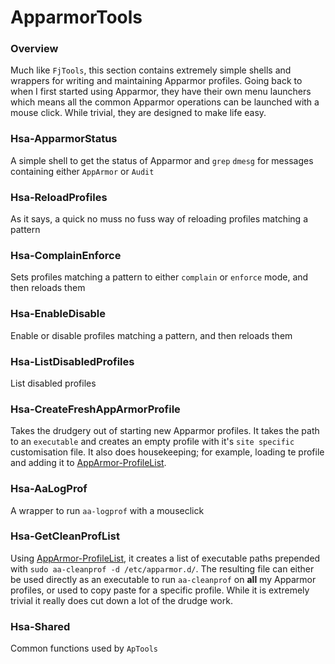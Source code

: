 # ApparmorTools


### Overview
Much like `FjTools`, this section contains extremely simple shells and wrappers for writing and maintaining Apparmor profiles. Going back to when I first started using Apparmor, they have their own menu launchers which means all the common Apparmor operations can be launched with a mouse click. While trivial, they are designed to make life easy.


### Hsa-ApparmorStatus
A simple shell to get the status of Apparmor and `grep` `dmesg` for messages containing either `AppArmor` or `Audit`


### Hsa-ReloadProfiles
As it says, a quick no muss no fuss way of reloading profiles matching a pattern


### Hsa-ComplainEnforce
Sets profiles matching a pattern to either `complain` or `enforce` mode, and then reloads them


### Hsa-EnableDisable
Enable or disable profiles matching a pattern, and then reloads them


### Hsa-ListDisabledProfiles
List disabled profiles


### Hsa-CreateFreshAppArmorProfile
Takes the drudgery out of starting new Apparmor profiles. It takes the path to an `executable` and creates an empty profile with it's  `site specific` customisation file. It also does housekeeping; for example, loading te profile and adding it to [AppArmor-ProfileList](Apparmor/AppArmor-ProfileList).


### Hsa-AaLogProf
A wrapper to run `aa-logprof` with a mouseclick

### Hsa-GetCleanProfList
Using [AppArmor-ProfileList](Apparmor/AppArmor-ProfileList), it creates a list of executable paths prepended with `sudo aa-cleanprof -d /etc/apparmor.d/`. The resulting file can either be used directly as an executable to run `aa-cleanprof` on **all** my Apparmor profiles, or used to copy paste for a specific profile. While it is extremely trivial it really does cut down a lot of the drudge work.


### Hsa-Shared
Common functions used by `ApTools`
